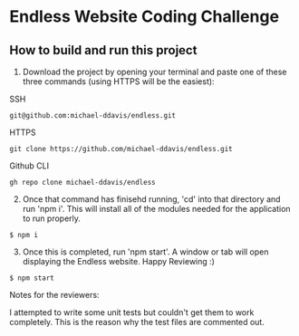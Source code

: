 # Endless Website Coding Challenge

## How to build and run this project

1. Download the project by opening your terminal and paste one of these three commands (using HTTPS will be the easiest):

SSH

```
git@github.com:michael-ddavis/endless.git
```

HTTPS

```
git clone https://github.com/michael-ddavis/endless.git
```

Github CLI 

```
gh repo clone michael-ddavis/endless
```

2. Once that command has finisehd running, 'cd' into that directory and run 'npm i'. This will install all of the modules needed for the application to run properly. 

```
$ npm i
```

3. Once this is completed, run 'npm start'. A window or tab will open displaying the Endless website. Happy Reviewing :)

```
$ npm start
```


Notes for the reviewers:

I attempted to write some unit tests but couldn't get them to work completely. This is the reason why the test files are commented out. 
